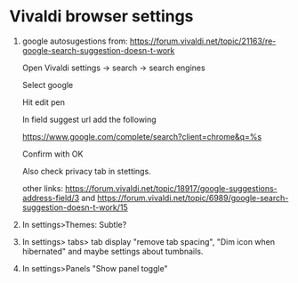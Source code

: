 # Vivaldi browser settings

1. google autosugestions from: https://forum.vivaldi.net/topic/21163/re-google-search-suggestion-doesn-t-work

    Open Vivaldi settings → search → search engines
    
    Select google
    
    Hit edit pen
    
    In field suggest url add the following
    
    https://www.google.com/complete/search?client=chrome&q=%s
    
    Confirm with OK
    
    Also check privacy tab in stettings.
    
    other links: https://forum.vivaldi.net/topic/18917/google-suggestions-address-field/3  and  https://forum.vivaldi.net/topic/6989/google-search-suggestion-doesn-t-work/15
    
2. In settings>Themes: Subtle?

3. In settings> tabs> tab display  "remove tab spacing", "Dim icon when hibernated" and maybe settings about tumbnails.

4. In settings>Panels "Show panel toggle"
    
